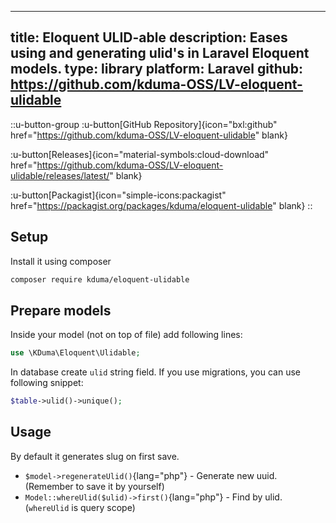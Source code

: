  ---
title: Eloquent ULID-able
description: Eases using and generating ulid's in Laravel Eloquent models.
type: library
platform: Laravel
github: https://github.com/kduma-OSS/LV-eloquent-ulidable
---

::u-button-group
:u-button[GitHub Repository]{icon="bxl:github" href="https://github.com/kduma-OSS/LV-eloquent-ulidable" blank}

:u-button[Releases]{icon="material-symbols:cloud-download" href="https://github.com/kduma-OSS/LV-eloquent-ulidable/releases/latest/" blank}

:u-button[Packagist]{icon="simple-icons:packagist" href="https://packagist.org/packages/kduma/eloquent-ulidable" blank}
::

## Setup
Install it using composer

```bash
composer require kduma/eloquent-ulidable
```

## Prepare models
Inside your model (not on top of file) add following lines:

```php
use \KDuma\Eloquent\Ulidable;
```

In database create `ulid` string field. If you use migrations, you can use following snippet:

```php
$table->ulid()->unique();
```

## Usage
By default it generates slug on first save.

- `$model->regenerateUlid()`{lang="php"} - Generate new uuid. (Remember to save it by yourself)
- `Model::whereUlid($ulid)->first()`{lang="php"} - Find by ulid. (`whereUlid` is query scope)

